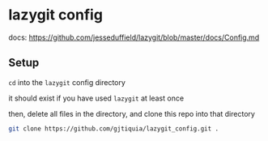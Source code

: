 # lazygit config

docs: https://github.com/jesseduffield/lazygit/blob/master/docs/Config.md

## Setup

`cd` into the `lazygit` config directory

it should exist if you have used `lazygit` at least once

then, delete all files in the directory, and clone this repo into that directory

```bash
git clone https://github.com/gjtiquia/lazygit_config.git .
```

